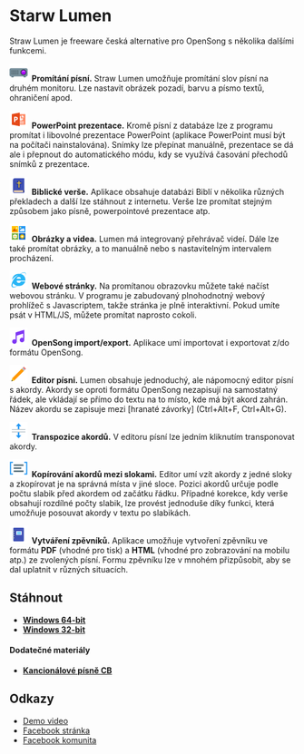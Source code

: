 # Starw Lumen
Straw Lumen je freeware česká alternative pro OpenSong s několika dalšími funkcemi.

<img src="web/img/icons8/Video_Projector_32px.png" style="width: auto; margin-right: 0.5em;" />**Promítání písní.** Straw Lumen umožňuje promítání slov písní na druhém monitoru. Lze nastavit obrázek pozadí, barvu a písmo textů, ohraničení apod.

<img src="web/img/icons8/icons8_Microsoft_PowerPoint_32px.png" style="width: auto; margin-right: 0.5em;" />**PowerPoint prezentace.** Kromě písní z databáze lze z programu promítat i libovolné prezentace PowerPoint (aplikace PowerPoint musí být na počítači nainstalována). Snímky lze přepínat manuálně, prezentace se dá ale i přepnout do automatického módu, kdy se využívá časování přechodů snímků z prezentace.

<img src="web/img/icons8/icons8_Holy_Bible_32px.png" style="width: auto; margin-right: 0.5em;" />**Biblické verše.** Aplikace obsahuje databázi Biblí v několika různých překladech a další lze stáhnout z internetu. Verše lze promítat stejným způsobem jako písně, powerpointové prezentace atp.

<img src="web/img/icons8/icons8_Medium_Icons_32px.png" style="width: auto; margin-right: 0.5em;" />**Obrázky a videa.** Lumen má integrovaný přehrávač videí. Dále lze také promítat obrázky, a to manuálně nebo s nastavitelným intervalem procházení.

<img src="web/img/icons8/icons8_Internet_Explorer_32px.png" style="width: auto; margin-right: 0.5em;" />**Webové stránky.** Na promítanou obrazovku můžete také načíst webovou stránku. V programu je zabudovaný plnohodnotný webový prohlížeč s Javascriptem, takže stránka je plně interaktivní. Pokud umíte psát v HTML/JS, můžete promítat naprosto cokoli.

<img src="web/img/icons8/icons8_OpenSong_32px.png" style="width: auto; margin-right: 0.5em;" />**OpenSong import/export.** Aplikace umí importovat i exportovat z/do formátu OpenSong.

<img src="web/img/icons8/icons8_Edit_32px.png" style="width: auto; margin-right: 0.5em;" />**Editor písni.** Lumen obsahuje jednoduchý, ale nápomocný editor písní s akordy. Akordy se oproti formátu OpenSong nezapisují na samostatný řádek, ale vkládají se přímo do textu na to místo, kde má být akord zahrán. Název akordu se zapisuje mezi [hranaté závorky] (Ctrl+Alt+F, Ctrl+Alt+G).

<img src="web/img/icons8/icons8_Split_Vertical_32px.png" style="width: auto; margin-right: 0.5em;" />**Transpozice akordů.** V editoru písní lze jedním kliknutím transponovat akordy.

<img src="web/img/icons8/icons8_Term_32px.png" style="width: auto; margin-right: 0.5em;" />**Kopírování akordů mezi slokami.** Editor umí vzít akordy z jedné sloky a zkopírovat je na správná místa v jiné sloce. Pozici akordů určuje podle počtu slabik před akordem od začátku řádku. Případné korekce, kdy verše obsahují rozdílné počty slabik, lze provést jednoduše díky funkci, která umožňuje posouvat akordy v textu po slabikách.

<img src="web/img/icons8/icons8_Moleskine_32px.png" style="width: auto; margin-right: 0.5em;" />**Vytváření zpěvníků.** Aplikace umožňuje vytvoření zpěvníku ve formátu **PDF** (vhodné pro tisk) a **HTML** (vhodné pro zobrazování na mobilu atp.) ze zvolených písní. Formu zpěvníku lze v mnohém přizpůsobit, aby se dal uplatnit v různých situacích.

## Stáhnout
* [**Windows 64-bit**](https://api2.danol.cz/?action=downloadSoftware&product=lumen&platform=win_x86_64)
* [**Windows 32-bit**](https://api2.danol.cz/?action=downloadSoftware&product=lumen&platform=win_x86)

#### Dodatečné materiály
* [**Kancionálové písně CB**](kancionalCB.strawLumen)

## Odkazy
* [Demo video](https://www.youtube.com/embed/QR0BEUmtWZk?origin=http://straw-solutions.cz)
* [Facebook stránka](https://www.facebook.com/Straw-Lumen-2006377716122441)
* [Facebook komunita](https://www.facebook.com/groups/1944200419221897)